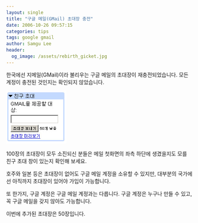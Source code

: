 ```yaml
---
layout: single
title: "구글 메일(GMail) 초대장 충전"
date: 2006-10-26 09:57:15
categories: tips
tags: google gmail
author: Samgu Lee
header:
  og_image: /assets/rebirth_gicket.jpg
---
```


한국에선 지메일(GMail)이라 불리우는 구글 메일의 초대장이 재충전되었습니다. 모든 계정이 충전된 것인지는 확인되지 않았습니다.

![충전된 지메일 초대장](/assets/rebirth_gicket.jpg)

100장의 초대장이 모두 소진되신 분들은 메일 첫화면의 좌측 하단에 생겼을지도 모를 친구 초대 창이 있는지 확인해 보세요.

호주와 일본 등은 초대장이 없어도 구글 메일 계정을 소유할 수 있지만, 대부분의 국가에선 아직까지 초대장이 있어야 가입이 가능합니다.

또 한가지, 구글 계정은 구글 메일 계정과는 다릅니다. 구글 계정은 누구나 만들 수 있고, 꼭 구글 메일을 갖지 않아도 가능합니다.

이번에 추가된 초대장은 50장입니다.
